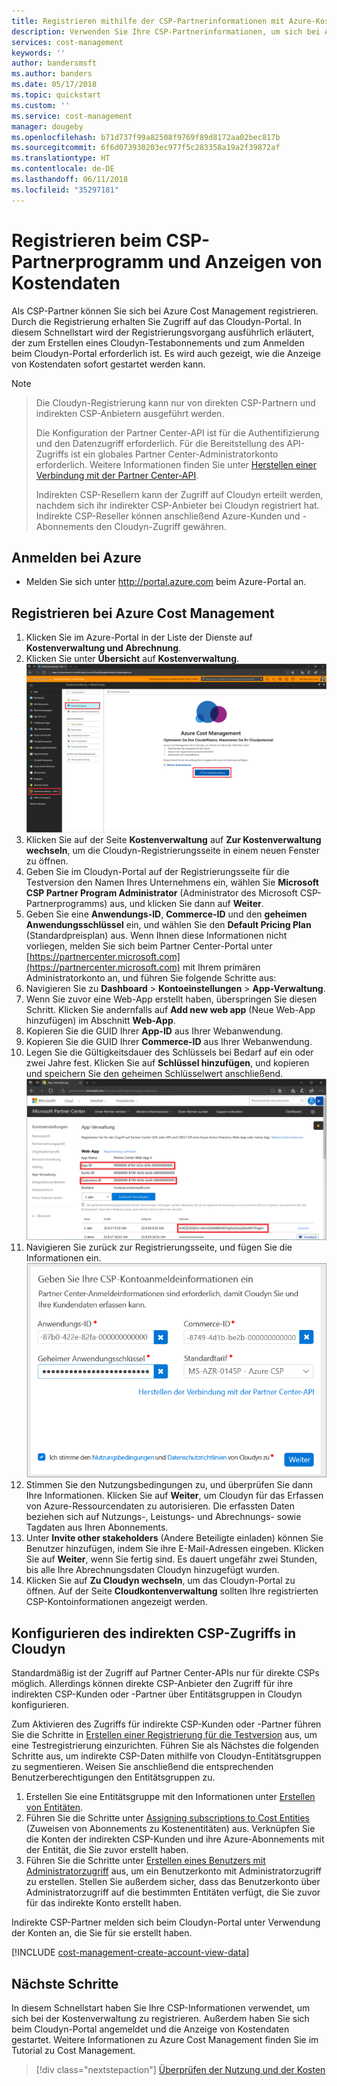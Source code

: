 ```yaml
---
title: Registrieren mithilfe der CSP-Partnerinformationen mit Azure-Kostenverwaltung | Microsoft-Dokumentation
description: Verwenden Sie Ihre CSP-Partnerinformationen, um sich bei Azure Cost Management zu registrieren.
services: cost-management
keywords: ''
author: bandersmsft
ms.author: banders
ms.date: 05/17/2018
ms.topic: quickstart
ms.custom: ''
ms.service: cost-management
manager: dougeby
ms.openlocfilehash: b71d737f99a82508f9769f89d8172aa02bec817b
ms.sourcegitcommit: 6f6d073930203ec977f5c283358a19a2f39872af
ms.translationtype: HT
ms.contentlocale: de-DE
ms.lasthandoff: 06/11/2018
ms.locfileid: "35297181"
---
```

# <a name="register-with-the-csp-partner-program-and-view-cost-data"></a>Registrieren beim CSP-Partnerprogramm und Anzeigen von Kostendaten

Als CSP-Partner können Sie sich bei Azure Cost Management registrieren. Durch die Registrierung erhalten Sie Zugriff auf das Cloudyn-Portal. In diesem Schnellstart wird der Registrierungsvorgang ausführlich erläutert, der zum Erstellen eines Cloudyn-Testabonnements und zum Anmelden beim Cloudyn-Portal erforderlich ist. Es wird auch gezeigt, wie die Anzeige von Kostendaten sofort gestartet werden kann.


>[!NOTE]

>Die Cloudyn-Registrierung kann nur von direkten CSP-Partnern und indirekten CSP-Anbietern ausgeführt werden.
>
>Die Konfiguration der Partner Center-API ist für die Authentifizierung und den Datenzugriff erforderlich. Für die Bereitstellung des API-Zugriffs ist ein globales Partner Center-Administratorkonto erforderlich.
Weitere Informationen finden Sie unter [Herstellen einer Verbindung mit der Partner Center-API](https://msdn.microsoft.com/library/partnercenter/mt709136.aspx).
>
>Indirekten CSP-Resellern kann der Zugriff auf Cloudyn erteilt werden, nachdem sich ihr indirekter CSP-Anbieter bei Cloudyn registriert hat. Indirekte CSP-Reseller können anschließend Azure-Kunden und -Abonnements den Cloudyn-Zugriff gewähren.

## <a name="sign-in-to-azure"></a>Anmelden bei Azure

- Melden Sie sich unter http://portal.azure.com beim Azure-Portal an.

## <a name="register-with-azure-cost-management"></a>Registrieren bei Azure Cost Management

1. Klicken Sie im Azure-Portal in der Liste der Dienste auf **Kostenverwaltung und Abrechnung**.
2. Klicken Sie unter **Übersicht** auf **Kostenverwaltung**.  
    ![Seite „Kostenverwaltung“](./media/quick-register-csp/cost-mgt-billing-service.png)
3. Klicken Sie auf der Seite **Kostenverwaltung** auf **Zur Kostenverwaltung wechseln**, um die Cloudyn-Registrierungsseite in einem neuen Fenster zu öffnen.
4. Geben Sie im Cloudyn-Portal auf der Registrierungsseite für die Testversion den Namen Ihres Unternehmens ein, wählen Sie **Microsoft CSP Partner Program Administrator** (Administrator des Microsoft CSP-Partnerprogramms) aus, und klicken Sie dann auf **Weiter**.  
5. Geben Sie eine **Anwendungs-ID**, **Commerce-ID** und den **geheimen Anwendungsschlüssel** ein, und wählen Sie den **Default Pricing Plan** (Standardpreisplan) aus. Wenn Ihnen diese Informationen nicht vorliegen, melden Sie sich beim Partner Center-Portal unter [https://partnercenter.microsoft.com](https://partnercenter.microsoft.com) mit Ihrem primären Administratorkonto an, und führen Sie folgende Schritte aus:
  1. Navigieren Sie zu **Dashboard** > **Kontoeinstellungen** > **App-Verwaltung**.
  2. Wenn Sie zuvor eine Web-App erstellt haben, überspringen Sie diesen Schritt. Klicken Sie andernfalls auf **Add new web app** (Neue Web-App hinzufügen) im Abschnitt **Web-App**.
  3. Kopieren Sie die GUID Ihrer **App-ID** aus Ihrer Webanwendung.
  4. Kopieren Sie die GUID Ihrer **Commerce-ID** aus Ihrer Webanwendung.
  5. Legen Sie die Gültigkeitsdauer des Schlüssels bei Bedarf auf ein oder zwei Jahre fest. Klicken Sie auf **Schlüssel hinzufügen**, und kopieren und speichern Sie den geheimen Schlüsselwert anschließend.  
    ![CSP Partner Center](./media/quick-register-csp/csp-partner-center.png)
  6. Navigieren Sie zurück zur Registrierungsseite, und fügen Sie die Informationen ein.  
      ![Anmeldeinformationen des CSP-Kontos](./media/quick-register-csp/csp-reg.png)
6. Stimmen Sie den Nutzungsbedingungen zu, und überprüfen Sie dann Ihre Informationen. Klicken Sie auf **Weiter**, um Cloudyn für das Erfassen von Azure-Ressourcendaten zu autorisieren. Die erfassten Daten beziehen sich auf Nutzungs-, Leistungs- und Abrechnungs- sowie Tagdaten aus Ihren Abonnements.  
7. Unter **Invite other stakeholders** (Andere Beteiligte einladen) können Sie Benutzer hinzufügen, indem Sie ihre E-Mail-Adressen eingeben. Klicken Sie auf **Weiter**, wenn Sie fertig sind. Es dauert ungefähr zwei Stunden, bis alle Ihre Abrechnungsdaten Cloudyn hinzugefügt wurden.
8. Klicken Sie auf **Zu Cloudyn wechseln**, um das Cloudyn-Portal zu öffnen. Auf der Seite **Cloudkontenverwaltung** sollten Ihre registrierten CSP-Kontoinformationen angezeigt werden.

## <a name="configure-indirect-csp-access-in-cloudyn"></a>Konfigurieren des indirekten CSP-Zugriffs in Cloudyn

Standardmäßig ist der Zugriff auf Partner Center-APIs nur für direkte CSPs möglich. Allerdings können direkte CSP-Anbieter den Zugriff für ihre indirekten CSP-Kunden oder -Partner über Entitätsgruppen in Cloudyn konfigurieren.

Zum Aktivieren des Zugriffs für indirekte CSP-Kunden oder -Partner führen Sie die Schritte in [Erstellen einer Registrierung für die Testversion](#create-a-trial-registration) aus, um eine Testregistrierung einzurichten. Führen Sie als Nächstes die folgenden Schritte aus, um indirekte CSP-Daten mithilfe von Cloudyn-Entitätsgruppen zu segmentieren. Weisen Sie anschließend die entsprechenden Benutzerberechtigungen den Entitätsgruppen zu.

1. Erstellen Sie eine Entitätsgruppe mit den Informationen unter [Erstellen von Entitäten](tutorial-user-access.md#create-and-manage-entities).
2. Führen Sie die Schritte unter [Assigning subscriptions to Cost Entities](https://support.cloudyn.com/hc/en-us/articles/115005139425-Video-Assigning-subscriptions-to-Cost-Entities) (Zuweisen von Abonnements zu Kostenentitäten) aus. Verknüpfen Sie die Konten der indirekten CSP-Kunden und ihre Azure-Abonnements mit der Entität, die Sie zuvor erstellt haben.
3. Führen Sie die Schritte unter [Erstellen eines Benutzers mit Administratorzugriff](tutorial-user-access.md#create-a-user-with-admin-access) aus, um ein Benutzerkonto mit Administratorzugriff zu erstellen. Stellen Sie außerdem sicher, dass das Benutzerkonto über Administratorzugriff auf die bestimmten Entitäten verfügt, die Sie zuvor für das indirekte Konto erstellt haben.

Indirekte CSP-Partner melden sich beim Cloudyn-Portal unter Verwendung der Konten an, die Sie für sie erstellt haben.


[!INCLUDE [cost-management-create-account-view-data](../../includes/cost-management-create-account-view-data.md)]

## <a name="next-steps"></a>Nächste Schritte

In diesem Schnellstart haben Sie Ihre CSP-Informationen verwendet, um sich bei der Kostenverwaltung zu registrieren. Außerdem haben Sie sich beim Cloudyn-Portal angemeldet und die Anzeige von Kostendaten gestartet. Weitere Informationen zu Azure Cost Management finden Sie im Tutorial zu Cost Management.

> [!div class="nextstepaction"]
> [Überprüfen der Nutzung und der Kosten](./tutorial-review-usage.md)

